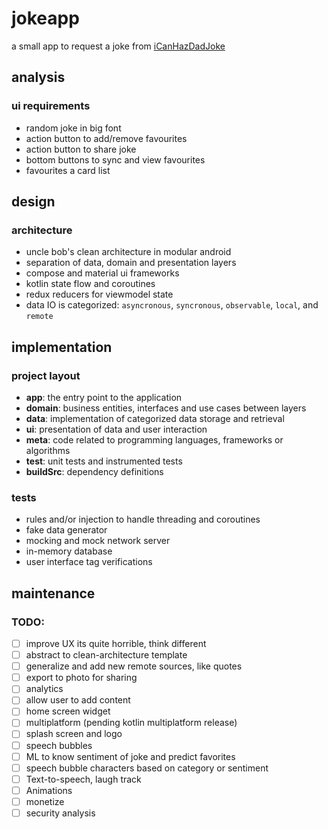 # jokeapp

a small app to request a joke from [iCanHazDadJoke](https://icanhazdadjoke.com)

## analysis

### ui requirements

- random joke in big font
- action button to add/remove favourites
- action button to share joke
- bottom buttons to sync and view favourites
- favourites a card list

## design

### architecture

- uncle bob's clean architecture in modular android
- separation of data, domain and presentation layers
- compose and material ui frameworks
- kotlin state flow and coroutines
- redux reducers for viewmodel state
- data IO is categorized: `asyncronous`, `syncronous`, `observable`, `local`, and `remote`

## implementation

### project layout

- **app**: the entry point to the application
- **domain**: business entities, interfaces and use cases between layers
- **data**: implementation of categorized data storage and retrieval
- **ui**: presentation of data and user interaction
- **meta**: code related to programming languages, frameworks or algorithms
- **test**: unit tests and instrumented tests
- **buildSrc**: dependency definitions

### tests

- rules and/or injection to handle threading and coroutines
- fake data generator
- mocking and mock network server
- in-memory database
- user interface tag verifications

## maintenance

### TODO:

- [ ] improve UX its quite horrible, think different
- [ ] abstract to clean-architecture template
- [ ] generalize and add new remote sources, like quotes
- [ ] export to photo for sharing
- [ ] analytics
- [ ] allow user to add content
- [ ] home screen widget
- [ ] multiplatform (pending kotlin multiplatform release)
- [ ] splash screen and logo
- [ ] speech bubbles
- [ ] ML to know sentiment of joke and predict favorites
- [ ] speech bubble characters based on category or sentiment
- [ ] Text-to-speech, laugh track
- [ ] Animations
- [ ] monetize
- [ ] security analysis
